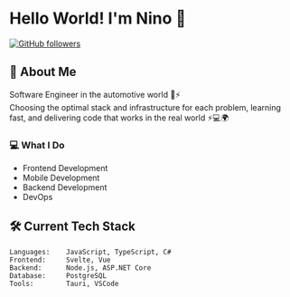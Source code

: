 # Hello World! I'm Nino 👋

[![GitHub followers](https://img.shields.io/github/followers/ninogjoni?label=Follow&style=social)](https://github.com/ninogjoni)

## 🚀 About Me
Software Engineer in the automotive world 🚗⚡  
Choosing the optimal stack and infrastructure for each problem, learning fast, and delivering code that works in the real world ⚡💻🌍

### 💻 What I Do
- Frontend Development
- Mobile Development
- Backend Development
- DevOps 

## 🛠️ Current Tech Stack
```text
Languages:    JavaScript, TypeScript, C#
Frontend:     Svelte, Vue  
Backend:      Node.js, ASP.NET Core
Database:     PostgreSQL
Tools:        Tauri, VSCode
```



